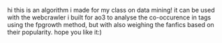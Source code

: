 hi this is an algorithm i made for my class on data mining! 
it can be used with the webcrawler i built for ao3 to analyse the co-occurence in tags using the fpgrowth method, but with also weighing the fanfics based on their popularity. hope you like it:)
